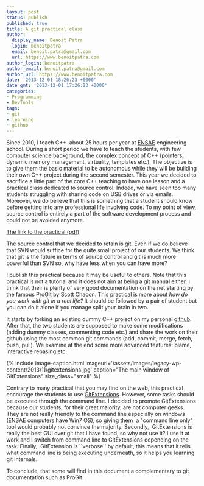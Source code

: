 ```yaml
---
layout: post
status: publish
published: true
title: A git practical class
author:
  display_name: Benoit Patra
  login: benoitpatra
  email: benoit.patra@gmail.com
  url: https://www.benoitpatra.com
author_login: benoitpatra
author_email: benoit.patra@gmail.com
author_url: https://www.benoitpatra.com
date: '2013-12-01 18:26:23 +0000'
date_gmt: '2013-12-01 17:26:23 +0000'
categories:
- Programming
- DevTools
tags:
- git
- learning
- github
---
```


Since 2010, I teach C++&nbsp; about 25 hours per year at <a href="http://www.ensae.fr/">ENSAE</a>&nbsp;engineering school. During a short period we have to teach the students, with few computer science background, the complex concept of C++ (pointers, dynamic memory management, virtuality, templates etc.). The objective is to give them the basic material to be autonomous while they will be building their own C++ project during the second semester. This year we decided to sacrifice a little part of the core C++ teaching to have one lesson and a practical class dedicated to source control. Indeed, we have seen too many students struggling with sharing code on USB drives or via emails. Moreover, we do believe that this is something that a student should know before getting into&nbsp;any&nbsp;professional life involving code. To my point of view, source control is entirely a part of the software development process and could not be avoided anymore.

<a href="https://github.com/bpatra/tpgit/blob/master/TPGit.pdf?raw=true">The link to the practical (pdf)</a>

The source control that we decided to retain is git. Even if we do believe that SVN would suffice for the quite small project of our students. We think that git is the future in terms of source control and git is much more powerful than SVN so, why have less when you can have more?

I publish this practical because it may be useful to others. Note that this practical is not a tutorial and it does not aim at being a git manual either. I think that their is plenty of very good documentation on the net starting by the famous <a href="http://git-scm.com/book">ProGit</a> by Scott Chacon. This practical is more about <em>how do you work with git in a real life?</em>&nbsp;It should be followed by a pair of student but you can do it alone if you manage split your brain in two.

It starts by forking an existing dummy C++ project on my personal <a href="https://github.com/bpatra">github</a>. After that, the two students are supposed to make some modifications (adding dummy classes, commenting code etc.) and share the work on their github using the most common git commands (add, commit, merge, fetch, push, pull). We examine at the end some more advanced features: blame, interactive rebasing etc.

{% include image-caption.html imageurl='/assets/images/legacy-wp-content/2013/11/gitextensions.jpg' caption="The main window of GitExtensions" size_class="small" %}

Contrary to many practical that you may find on the web, this practical encourage the students to use&nbsp;<a href="https://code.google.com/p/gitextensions/">GitExtensions</a>.&nbsp;However, some tasks should be executed through the command line. I decided to promote GitExtensions because our students, for their great majority, are not computer geeks. They are not really friendly to the command line especially on windows (ENSAE computers have Win7 OS), so giving them&nbsp; a "command line only" tool would probably not convince the majority. Secondly, &nbsp;GitExtensions is really the best GUI over git that I have found, so why not use it? I use it at work and I switch from command line to GitExtensions depending on the task. Finally,&nbsp;&nbsp;GitExtension is ``verbose'' by default, this means that it tells what command line is being executing underneath, so it helps you learning git internals.

To conclude, that some will find in&nbsp;this document a complementary to git documentation such as ProGit.